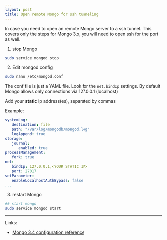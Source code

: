 ```yaml
---
layout: post
title: Open remote Mongo for ssh tunneling
---
```


In case you need to open an remote Mongo server to a ssh tunnel.
This covers only the steps for Mongo 3.x, you will need to open ssh for the port as well.

1. stop Mongo

```bash
sudo service mongod stop
```
2. Edit mongod config

```bash
sudo nano /etc/mongod.conf
```
The conf file is just a YAML file. Look for the `net.bindIp` settings. By default Mongo allows only connections via 127.0.0.1 (localhost)

Add your **static** ip address(es), separated by commas

Example:

```yaml
systemLog:
   destination: file
   path: "/var/log/mongodb/mongod.log"
   logAppend: true
storage:
   journal:
      enabled: true
processManagement:
   fork: true
net:
   bindIp: 127.0.0.1,<YOUR STATIC IP>
   port: 27017
setParameter:
   enableLocalhostAuthBypass: false
...
```

3. restart Mongo

```bash
## start mongo
sudo service mongod start

```

---

Links:

* [Mongo 3.4 configuration reference](https://docs.mongodb.com/manual/reference/configuration-options/)
